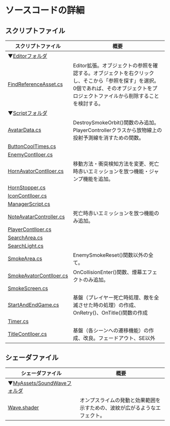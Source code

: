 # ソースコードの詳細  
  
  
## スクリプトファイル
| スクリプトファイル | 概要 |
| --- | --- |
| ▼[Editorフォルダ](https://github.com/shuhei-M/Rear_ProjectFile_2021/tree/main/Rear_MasterVersion/Assets/Editor) |  |
| [FindReferenceAsset.cs](https://github.com/shuhei-M/Rear_ProjectFile_2021/blob/main/Rear_MasterVersion/Assets/Editor/FindReferenceAsset.cs) | Editor拡張。オブジェクトの参照を確認する。オブジェクトを右クリックし、そこから「参照を探す」を選択。0個であれば、そのオブジェクトをプロジェクトファイルから削除することを検討する。 |
| ▼[Scriptフォルダ](https://github.com/shuhei-M/Rear_ProjectFile_2021/tree/main/Rear_MasterVersion/Assets/Scripts) |  |
| [AvatarData.cs](https://github.com/shuhei-M/Rear_ProjectFile_2021/blob/main/Rear_MasterVersion/Assets/Scripts/AvatarData.cs) | DestroySmokeOrbit()関数のみ追加。PlayerControllerクラスから放物線上の投射予測線を消すための関数。 |
| [ButtonCoolTimes.cs](https://github.com/shuhei-M/Rear_ProjectFile_2021/blob/main/Rear_MasterVersion/Assets/Scripts/ButtonCoolTime.cs) |  |
| [EnemyContlloer.cs](https://github.com/shuhei-M/Rear_ProjectFile_2021/blob/main/Rear_MasterVersion/Assets/Scripts/EnemyController.cs) |  |
| [HornAvatorContlloer.cs](https://github.com/shuhei-M/Rear_ProjectFile_2021/blob/main/Rear_MasterVersion/Assets/Scripts/HornAvatarController.cs) | 移動方法・衝突検知方法を変更、死亡時赤いエミッションを放つ機能・ジャンプ機能を追加。 |
| [HornStopper.cs](https://github.com/shuhei-M/Rear_ProjectFile_2021/blob/main/Rear_MasterVersion/Assets/Scripts/HornStopper.cs) |  |
| [IconContlloer.cs](https://github.com/shuhei-M/Rear_ProjectFile_2021/blob/main/Rear_MasterVersion/Assets/Scripts/IconController.cs) |  |
| [ManagerScript.cs](https://github.com/shuhei-M/Rear_ProjectFile_2021/blob/main/Rear_MasterVersion/Assets/Scripts/ManagerScript.cs) |  |
| [NoteAvatarController.cs](https://github.com/shuhei-M/Rear_ProjectFile_2021/blob/main/Rear_MasterVersion/Assets/Scripts/NoteAvatarController.cs) | 死亡時赤いエミッションを放つ機能のみ追加。 |
| [PlayerContlloer.cs](https://github.com/shuhei-M/Rear_ProjectFile_2021/blob/main/Rear_MasterVersion/Assets/Scripts/PlayerController.cs) |  |
| [SearchArea.cs](https://github.com/shuhei-M/Rear_ProjectFile_2021/blob/main/Rear_MasterVersion/Assets/Scripts/SearchArea.cs) |  |
| [SearchLight.cs](https://github.com/shuhei-M/Rear_ProjectFile_2021/blob/main/Rear_MasterVersion/Assets/Scripts/SearchLight.cs) |  |
| [SmokeArea.cs](https://github.com/shuhei-M/Rear_ProjectFile_2021/blob/main/Rear_MasterVersion/Assets/Scripts/SmokeArea.cs) | EnemySmokeReset()関数以外の全て。 |
| [SmokeAvatorContlloer.cs](https://github.com/shuhei-M/Rear_ProjectFile_2021/blob/main/Rear_MasterVersion/Assets/Scripts/SmokeAvatarController.cs) | OnCollisionEnter()関数、煙幕エフェクトのみ追加。 |
| [SmokeScreen.cs](https://github.com/shuhei-M/Rear_ProjectFile_2021/blob/main/Rear_MasterVersion/Assets/Scripts/SmokeScreen.cs) |  |
| [StartAndEndGame.cs](https://github.com/shuhei-M/Rear_ProjectFile_2021/blob/main/Rear_MasterVersion/Assets/Scripts/StartAndEndGame.cs) | 基盤（プレイヤー死亡時処理、敵を全滅させた時の処理）の作成、OnRetry()、OnTitle()関数の作成 |
| [Timer.cs](https://github.com/shuhei-M/Rear_ProjectFile_2021/blob/main/Rear_MasterVersion/Assets/Scripts/Timer.cs) |  |
| [TitleContlloer.cs](https://github.com/shuhei-M/Rear_ProjectFile_2021/blob/main/Rear_MasterVersion/Assets/Scripts/Timer.cs) | 基盤（各シーンへの遷移機能）の作成、改良。フェードアウト、SE以外 |  
  
  
  
## シェーダファイル
| シェーダファイル | 概要 |
| --- | --- |
| ▼[MyAssets/SoundWaveフォルダ](https://github.com/shuhei-M/Rear_ProjectFile_2021/tree/main/Rear_MasterVersion/Assets/MyAssets/SoundWave) |  |
| [Wave.shader](https://github.com/shuhei-M/Rear_ProjectFile_2021/blob/main/Rear_MasterVersion/Assets/MyAssets/SoundWave/Wave.shader) | オンプスライムの発動と効果範囲を示すための、波紋が広がるようなエフェクト。 |

<!-- 
| [.cs]() |  |
| [ソースファイル名](プロジェクトに保存されているファイル名) | 説明文 |
-->
